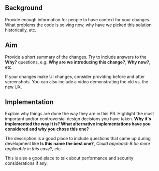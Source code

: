 ## Background

Provide enough information for people to have context for your changes.
What problems the code is solving now, why have we picked this solution historically, etc.

## Aim

Provide a short summary of the changes. Try to include answers to the **Why?** questions,
e.g. **Why are we introducing this change?**, **Why now?**, etc.

If your changes make UI changes, consider providing before and after screenshots.
You can also include a video demonstrating the old vs. the new UX.

## Implementation

Explain why things are done the way they are in this PR.
Highlight the most important and/or controversial design decisions you have taken.
**Why it's implemented the way it is? What alternative implementations have you
considered and why you chose this one?**

The description is a good place to include questions that came up during development like
**Is this name the best one?**, *Could approach B be more applicable in this case?*, etc.

This is also a good place to talk about performance and security considerations if any.

